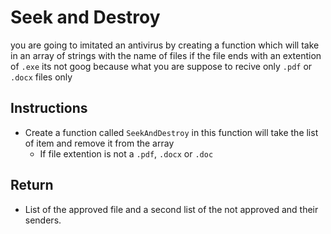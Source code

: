 # Seek and Destroy

you are going to imitated an antivirus by creating a function which will take in an array of strings with the name of files if the file ends with an extention of `.exe` its not goog because what you are suppose to recive only `.pdf` or `.docx` files only

## Instructions

- Create a function called `SeekAndDestroy` in this function will take the list of item and remove it from the array
    - If file extention is not a `.pdf`, `.docx` or `.doc`

## Return 
- List of the approved file and a second list of the not approved and their senders.
